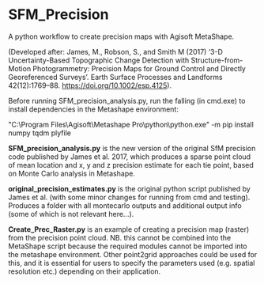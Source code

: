 # SFM_Precision
A python workflow to create precision maps with Agisoft MetaShape.

(Developed after: James, M., Robson, S., and Smith M (2017) ‘3-D Uncertainty-Based Topographic Change Detection with Structure-from-Motion Photogrammetry: Precision Maps for Ground Control and Directly Georeferenced Surveys’. Earth Surface Processes and Landforms 42(12):1769–88. https://doi.org/10.1002/esp.4125).

Before running SFM_precision_analysis.py, run the falling (in cmd.exe) to install dependencies in the Metashape environment:

"C:\Program Files\Agisoft\Metashape Pro\python\python.exe" -m pip install numpy tqdm plyfile


**SFM_precision_analysis.py** is the new version of the original SfM precision code published by James et al. 2017, which produces a sparse point cloud of mean location and x, y and z precision estimate for each tie point, based on Monte Carlo analysis in Metashape.

**original_precision_estimates.py** is the original python script published by James et al. (with some minor changes for running from cmd and testing). Produces a folder with all montecarlo outputs and additional output info (some of which is not relevant here...).

**Create_Prec_Raster.py** is an example of creating a precision map (raster) from the precision point cloud. NB. this cannot be combined into the MetaShape script because the required modules cannot be imported into the metashape environment. Other point2grid approaches could be used for this, and it is essential for users to specify the parameters used (e.g. spatial resolution etc.) depending on their application.


